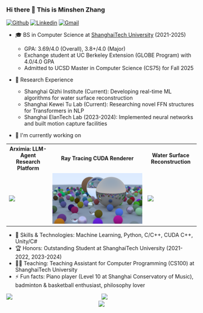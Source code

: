 ### Hi there 👋 This is Minshen Zhang
[![Github](https://img.shields.io/badge/-Github-000?style=flat&logo=Github&logoColor=white)](https://github.com/alexzms)
[![Linkedin](https://img.shields.io/badge/-LinkedIn-blue?style=flat&logo=Linkedin&logoColor=white)](https://www.linkedin.com/in/minshen-zhang-416a0b291/)
[![Gmail](https://img.shields.io/badge/-Gmail-c14438?style=flat&logo=Gmail&logoColor=white)](mailto:alexzhangminshen@gmail.com)

- 🎓 BS in Computer Science at [ShanghaiTech University](https://www.shanghaitech.edu.cn/eng/) (2021-2025) 
  - GPA: 3.69/4.0 (Overall), 3.8+/4.0 (Major)
  - Exchange student at UC Berkeley Extension (GLOBE Program) with 4.0/4.0 GPA
  - Admitted to UCSD Master in Computer Science (CS75) for Fall 2025

- 🔬 Research Experience
  - Shanghai Qizhi Institute (Current): Developing real-time ML algorithms for water surface reconstruction
  - Shanghai Kewei Tu Lab (Current): Researching novel FFN structures for Transformers in NLP
  - Shanghai ElanTech Lab (2023-2024): Implemented neural networks and built motion capture facilities

- 🔭 I'm currently working on
<table style="width:100%; table-layout:fixed">
  <tr>
    <th>Arximia: LLM-Agent Research Platform</th>
    <th>Ray Tracing CUDA Renderer</th>
    <th>Water Surface Reconstruction</th>
  </tr>
  <tr>
    <td>
  <a href="https://arximia.com">
  	<img src="https://pic2.zhimg.com/80/v2-57b3c224d0d5e7c280a8ba45906b013d_1440w.webp" />
  </a>
  </td>
    <td>
  <a href="https://github.com/alexzms/raytracing_cuda">
  	<img src="https://github.com/alexzms/ray_tracing_cpp/blob/master/learning/fancy.png" />
  </a>
  </td>
    <td>
  <a href="https://github.com/alexzms/learn_cuda">
  	<img src="https://picx.zhimg.com/v2-bb7b3d18017c3099312aacf508574ac1_1440w.jpg?source=d16d100b" />
  </a>
  </td>
  </tr>
</table>

- 🌱 Skills & Technologies: Machine Learning, Python, C/C++, CUDA C++, Unity/C#
- 🏆 Honors: Outstanding Student at ShanghaiTech University (2021-2022, 2023-2024)
- 👨‍🏫 Teaching: Teaching Assistant for Computer Programming (CS100) at ShanghaiTech University
- ⚡ Fun facts: Piano player (Level 10 at Shanghai Conservatory of Music), badminton & basketball enthusiast, philosophy lover
<img src="https://media.giphy.com/media/WUlplcMpOCEmTGBtBW/giphy.gif" width="30">

<img width="50%" align="right" src="https://github-readme-stats.vercel.app/api?username=alexzms&show_icons=true&hide_border=true&icon_color=586069&title_color=a0a9af">

<div align="center"> <img src="https://github-readme-stats.vercel.app/api/top-langs/?username=alexzms&hide_title=true&hide_border=true&layout=compact&langs_count=6&text_color=000&icon_color=fff&bg_color=0,52fa5a,4dfcff,c64dff&theme=graywhite" /> </div>